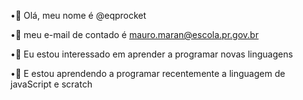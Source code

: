•👋 Olá, meu nome é @eqprocket

•🤠 meu e-mail de contado é mauro.maran@escola.pr.gov.br

•🌿 Eu estou interessado em aprender a programar novas linguagens 

•🧐 E estou aprendendo a programar recentemente a linguagem de javaScript e scratch
